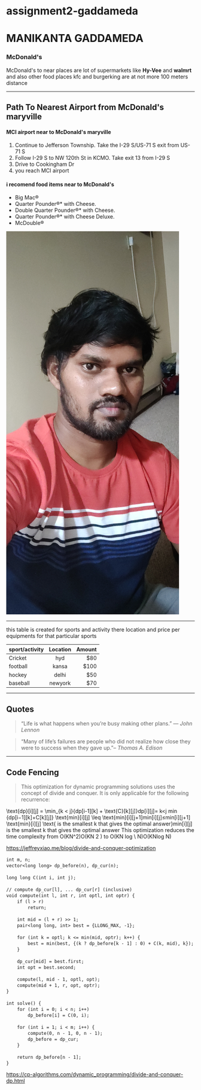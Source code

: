 # assignment2-gaddameda
# MANIKANTA GADDAMEDA
### McDonald's
McDonald's to near places are lot of supermarkets like **Hy-Vee** and **walmrt** and also other food places kfc and burgerking are at not more 100 meters distance


***
## Path To Nearest Airport from McDonald's maryville
#### MCI airport near to McDonald's maryville
1. Continue to Jefferson Township. Take the I-29 S/US-71 S exit from US-71 S
2. Follow I-29 S to NW 120th St in KCMO. Take exit 13 from I-29 S
3. Drive to Cookingham Dr
4. you reach MCI airport

#### i recomend food items near to McDonald's
* Big Mac®
* Quarter Pounder®* with Cheese.
* Double Quarter Pounder®* with Cheese.
* Quarter Pounder®* with Cheese Deluxe.
* McDouble®

![Mani's photo](https://github.com/manikanta-nwms/assignment2-gaddameda/blob/main/mani.jpg)


***

this table is created for sports and activity there location and price per equipments for that particular sports 

| sport/activity | Location   | Amount      |
| :---           |    :---:   |        ---: |
| Cricket        | hyd        | $80         |
| football       |  kansa     | $100        |
| hockey         | delhi      | $50         |
| baseball       | newyork    | $70         |


***
## Quotes

> “Life is what happens when you’re busy making other plans.” — *John Lennon*

> “Many of life’s failures are people who did not realize how close they were to success when they gave  up.”– *Thomas A. Edison*


***
## Code Fencing

> This optimization for dynamic programming solutions uses the concept of divide and conquer. It is only applicable for the following recurrence:

\text{dp}[i][j] = \min_{k < j}\{dp[i-1][k] + \text{C}[k][j]\}dp[i][j]= 
k<j
min
​
 {dp[i−1][k]+C[k][j]}
\text{min}[i][j] \leq \text{min}[i][j+1]min[i][j]≤min[i][j+1]
\text{min}[i][j] \text{ is the smallest k that gives the optimal answer}min[i][j] is the smallest k that gives the optimal answer
This optimization reduces the time complexity from O(KN^2)O(KN 
2
 ) to O(KN log \ N)O(KNlog N)

<https://jeffreyxiao.me/blog/divide-and-conquer-optimization>

```
int m, n;
vector<long long> dp_before(n), dp_cur(n);

long long C(int i, int j);

// compute dp_cur[l], ... dp_cur[r] (inclusive)
void compute(int l, int r, int optl, int optr) {
    if (l > r)
        return;

    int mid = (l + r) >> 1;
    pair<long long, int> best = {LLONG_MAX, -1};

    for (int k = optl; k <= min(mid, optr); k++) {
        best = min(best, {(k ? dp_before[k - 1] : 0) + C(k, mid), k});
    }

    dp_cur[mid] = best.first;
    int opt = best.second;

    compute(l, mid - 1, optl, opt);
    compute(mid + 1, r, opt, optr);
}

int solve() {
    for (int i = 0; i < n; i++)
        dp_before[i] = C(0, i);

    for (int i = 1; i < m; i++) {
        compute(0, n - 1, 0, n - 1);
        dp_before = dp_cur;
    }

    return dp_before[n - 1];
}
```
<https://cp-algorithms.com/dynamic_programming/divide-and-conquer-dp.html>